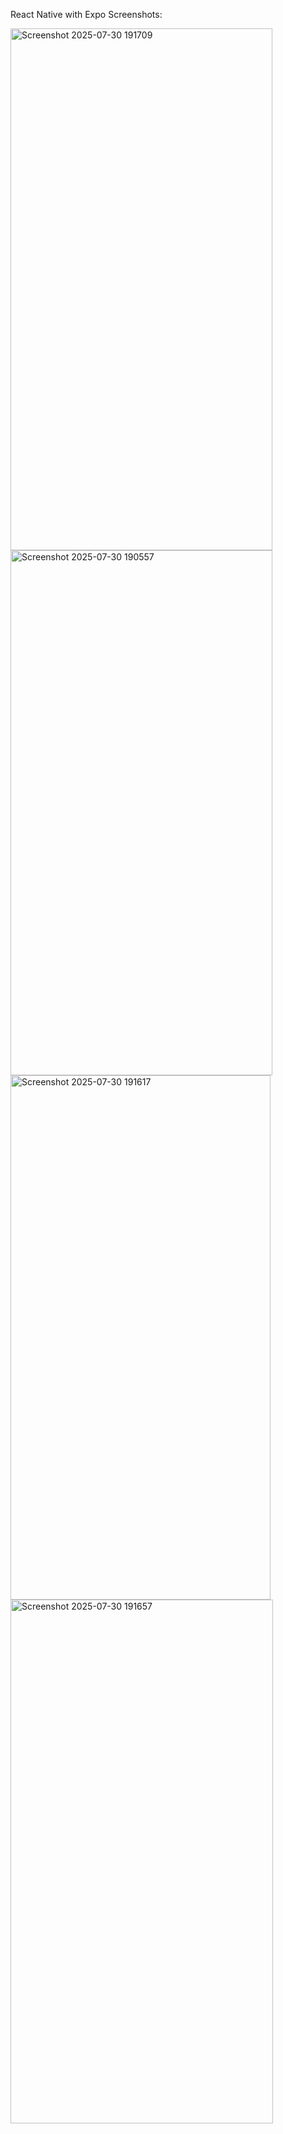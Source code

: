 React Native with Expo
Screenshots:

<img width="419" height="835" alt="Screenshot 2025-07-30 191709" src="https://github.com/user-attachments/assets/b877ac83-621e-41e8-a0ef-9acb52225221" />
<img width="419" height="840" alt="Screenshot 2025-07-30 190557" src="https://github.com/user-attachments/assets/99faeddb-acaf-47e1-aa54-2caacfc20504" />
<img width="416" height="839" alt="Screenshot 2025-07-30 191617" src="https://github.com/user-attachments/assets/74e22ddc-3127-4d10-a4b9-9bf5477171a9" />
<img width="420" height="838" alt="Screenshot 2025-07-30 191657" src="https://github.com/user-attachments/assets/9149de00-20d4-4a70-b5e3-8061b013cedc" />

